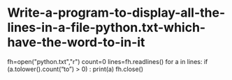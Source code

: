 # Write-a-program-to-display-all-the-lines-in-a-file-python.txt-which-have-the-word-to-in-it

fh=open("python.txt","r")
count=0
lines=fh.readlines()
for a in lines:
    if (a.tolower().count(“to”) > 0) :
          print(a)
fh.close()
